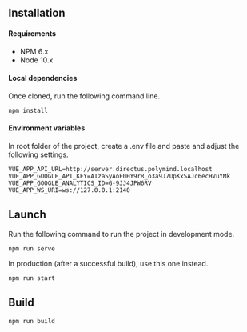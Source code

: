 ## Installation

#### Requirements
- NPM 6.x
- Node 10.x

#### Local dependencies
Once cloned, run the following command line.
```
npm install
```

#### Environment variables
In root folder of the project, create a .env file and paste and adjust the following settings.
```
VUE_APP_API_URL=http://server.directus.polymind.localhost
VUE_APP_GOOGLE_API_KEY=AIzaSyAoE0HY9rR_o3a9J7UpKxSAJc6ecHVuYMk
VUE_APP_GOOGLE_ANALYTICS_ID=G-9JJ4JPW6RV
VUE_APP_WS_URI=ws://127.0.0.1:2140
```

## Launch
Run the following command to run the project in development mode.
```
npm run serve
```
In production (after a successful build), use this one instead.
```
npm run start
```

## Build
```
npm run build
```
